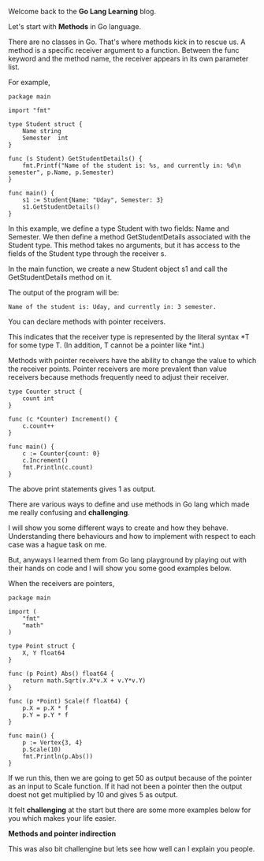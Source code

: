 Welcome back to the **Go Lang Learning** blog.

Let's start with **Methods** in Go language.

There are no classes in Go. That's where methods kick in to rescue us.
A method is a specific receiver argument to a function. Between the func keyword and the method name, the receiver appears in its own parameter list.

For example,

```
package main

import "fmt"

type Student struct {
    Name string
    Semester  int
}

func (s Student) GetStudentDetails() {
    fmt.Printf("Name of the student is: %s, and currently in: %d\n semester", p.Name, p.Semester)
}

func main() {
    s1 := Student{Name: "Uday", Semester: 3}
    s1.GetStudentDetails()
}

```

In this example, we define a type Student with two fields: Name and Semester. We then define a method GetStudentDetails associated with the Student type. This method takes no arguments, but it has access to the fields of the Student type through the receiver s.

In the main function, we create a new Student object s1 and call the GetStudentDetails method on it. 

The output of the program will be:

```
Name of the student is: Uday, and currently in: 3 semester.
```

You can declare methods with pointer receivers.

This indicates that the receiver type is represented by the literal syntax *T for some type T. (In addition, T cannot be a pointer like *int.)

Methods with pointer receivers have the ability to change the value to which the receiver points. Pointer receivers are more prevalent than value receivers because methods frequently need to adjust their receiver.

```
type Counter struct {
    count int
}

func (c *Counter) Increment() {
    c.count++
}

func main() {
    c := Counter{count: 0}
    c.Increment()
    fmt.Println(c.count) 
}
```

The above print statements gives 1 as output.

There are various ways to define and use methods in Go lang which made me really confusing and **challenging**. 

I will show you some different ways to create and how they behave. Understanding there behaviours and how to implement with respect to each case was
a hague task on me.

But, anyways I learned them from Go lang playground by playing out with their hands on code and I will show you some good examples below.

When the receivers are pointers,
```
package main

import (
	"fmt"
	"math"
)

type Point struct {
	X, Y float64
}

func (p Point) Abs() float64 {
	return math.Sqrt(v.X*v.X + v.Y*v.Y)
}

func (p *Point) Scale(f float64) {
	p.X = p.X * f
	p.Y = p.Y * f
}

func main() {
	p := Vertex{3, 4}
	p.Scale(10)
	fmt.Println(p.Abs())
}

```

If we run this, then we are going to get 50 as output because of the pointer as an input to Scale function. If it had not been a pointer then the output
doest not get multiplied by 10 and gives 5 as output. 

It felt **challenging** at the start but there are some more examples below for you which makes your life easier.

**Methods and pointer indirection**

This was also bit challengine but lets see how well can I explain you people.

